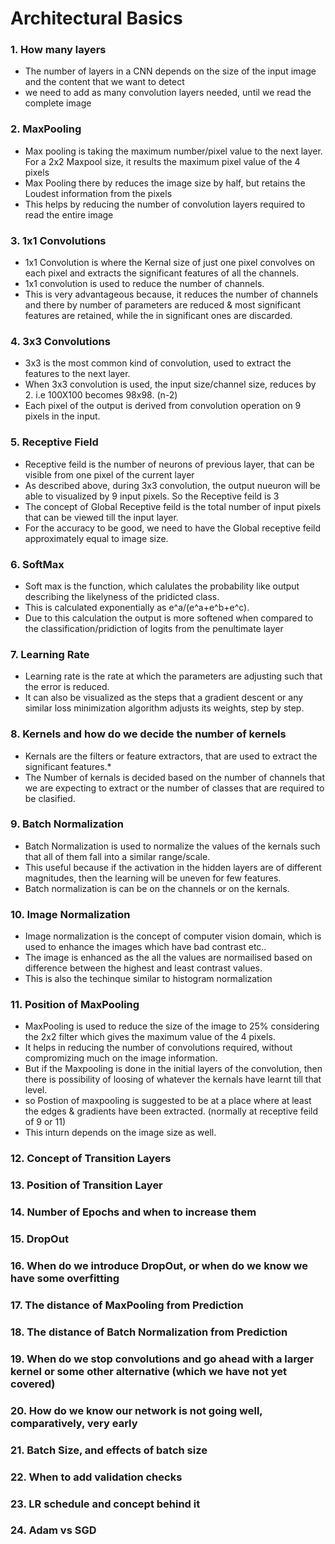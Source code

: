 # Architectural Basics</br>
### 1.  How many layers</br>
* The number of layers in a CNN depends on the size of the input image and the content that we want to detect
* we need to add as many convolution layers needed, until we read the complete image
### 2.  MaxPooling</br>
* Max pooling is taking the maximum number/pixel value to the next layer. For a 2x2 Maxpool size, it results the maximum pixel value of the 4 pixels
* Max Pooling there by reduces the image size by half, but retains the Loudest information from the pixels
* This helps by reducing the number of convolution layers required to read the entire image
### 3.  1x1 Convolutions</br>
* 1x1 Convolution is where the Kernal size of just one pixel convolves on each pixel and extracts the significant features of all the channels.
* 1x1 convolution is used to reduce the number of channels.
* This is very advantageous because, it reduces the number of channels and there by number of parameters are reduced & most significant features are retained, while the in significant ones are discarded.
### 4.  3x3 Convolutions</br>
* 3x3 is the most common kind of convolution, used to extract the features to the next layer.
* When 3x3 convolution is used, the input size/channel size, reduces by 2. i.e 100X100 becomes 98x98. (n-2)
* Each pixel of the output is derived from convolution operation on 9 pixels in the input.
### 5.  Receptive Field</br>
* Receptive feild is the number of neurons of previous layer, that can be visible from one pixel of the current layer
* As described above, during 3x3 convolution, the output nueuron will be able to visualized by 9 input pixels. So the Receptive feild is 3
* The concept of Global Receptive feild is the total number of input pixels that can be viewed till the input layer.
* For the accuracy to be good, we need to have the Global receptive feild approximately equal to image size.
### 6.  SoftMax</br>
* Soft max is the function, which calulates the probability like output describing the likelyness of the pridicted class.
* This is calculated exponentially as e^a/(e^a+e^b+e^c).
* Due to this calculation the output is more softened when compared to the classification/pridiction of logits from the penultimate layer 
### 7.  Learning Rate</br>
* Learning rate is the rate at which the parameters are adjusting such that the error is reduced.
* It can also be visualized as the steps that a gradient descent or any similar loss minimization algorithm adjusts its weights, step by step.
### 8.  Kernels and how do we decide the number of kernels</br>
* Kernals are the filters or feature extractors, that are used to extract the significant features.*
* The Number of kernals is decided based on the number of channels that we are expecting to extract or the number of classes that are required to be clasified.
### 9.  Batch Normalization</br>
* Batch Normalization is used to normalize the values of the kernals such that all of them fall into a similar range/scale.
* This useful because if the activation in the hidden layers are of different magnitudes, then the learning will be uneven for few features.
* Batch normalization is can be on the channels or on the kernals.
### 10.  Image Normalization</br>
* Image normalization is the concept of computer vision domain, which is used to enhance the images which have bad contrast etc..
* The image is enhanced as the all the values are normailised based on difference between the highest and least contrast values.
* This is also the techinque similar to histogram normalization
### 11.  Position of MaxPooling</br>
* MaxPooling is used to reduce the size of the image to 25% considering the 2x2 filter which gives the maximum value of the 4 pixels.
* It helps in reducing the number of convolutions required, without compromizing much on the image information.
* But if the Maxpooling is done in the initial layers of the convolution, then there is possibility of loosing of whatever the kernals have learnt till that level.
* so Postion of maxpooling is suggested to be at a place where at least the edges & gradients have been extracted. (normally at receptive feild of 9 or 11)
* This inturn depends on the image size as well.

### 12.  Concept of Transition Layers</br>

### 13.  Position of Transition Layer</br>
### 14.  Number of Epochs and when to increase them</br>
### 15.  DropOut</br>
### 16.  When do we introduce DropOut, or when do we know we have some overfitting</br>
### 17.  The distance of MaxPooling from Prediction</br>
### 18.  The distance of Batch Normalization from Prediction</br>
### 19.  When do we stop convolutions and go ahead with a larger kernel or some other alternative (which we have not yet covered)</br>
### 20.  How do we know our network is not going well, comparatively, very early</br>
### 21.  Batch Size, and effects of batch size</br>
### 22.  When to add validation checks</br>
### 23.  LR schedule and concept behind it</br>
### 24.  Adam vs SGD</br>
